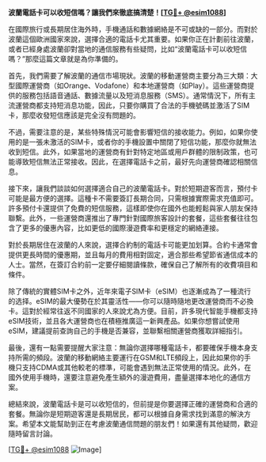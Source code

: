 **波蘭電話卡可以收短信嗎？讓我們來徹底搞清楚！[[TG💪+ @esim1088](https://t.me/s/esim1088)]**

在國際旅行或長期居住海外時，手機通話和數據網絡是不可或缺的一部分。而對於波蘭這個歐洲國家來說，選擇合適的電話卡尤其重要。如果你正在計劃前往波蘭，或者已經身處波蘭卻對當地的通信服務有些疑問，比如“波蘭電話卡可以收短信嗎？”那麼這篇文章就是為你準備的。

首先，我們需要了解波蘭的通信市場現狀。波蘭的移動運營商主要分為三大類：大型國際運營商（如Orange、Vodafone）和本地運營商（如Play）。這些運營商提供的服務包括語音通話、數據流量以及短消息服務（SMS）。通常情況下，所有主流運營商都支持短消息功能，因此，只要你購買了合法的手機號碼並激活了SIM卡，那麼收發短信應該是完全沒有問題的。

不過，需要注意的是，某些特殊情況可能會影響短信的接收能力。例如，如果你使用的是一張未激活的SIM卡，或者你的手機設置中關閉了短信功能，那麼你就無法收到短信。此外，如果當地的運營商有針對特定地區或用戶群體的限制政策，也可能導致短信無法正常接收。因此，在選擇電話卡之前，最好先向運營商確認相關信息。

接下來，讓我們談談如何選擇適合自己的波蘭電話卡。對於短期遊客而言，預付卡可能是最方便的選擇。這種卡不需要簽訂長期合同，只需根據實際需求充值即可。許多預付卡還提供了免費的短信服務，這樣即使你在國外也能輕鬆與家人朋友保持聯繫。此外，一些運營商還推出了專門針對國際旅客設計的套餐，這些套餐往往包含了更多的優惠內容，比如更低的國際漫遊費率和更穩定的網絡連接。

對於長期居住在波蘭的人來說，選擇合約制的電話卡可能更加划算。合約卡通常會提供更長時間的優惠期，並且每月的費用相對固定，適合那些希望節省通信成本的人士。當然，在簽訂合約前一定要仔細閱讀條款，確保自己了解所有的收費項目和條件。

除了傳統的實體SIM卡之外，近年來電子SIM卡（eSIM）也逐漸成為了一種流行的选择。eSIM的最大優勢在於其靈活性——你可以隨時隨地更改運營商而不必換卡。這對於經常往返不同國家的人來說尤為方便。目前，許多現代智能手機都支持eSIM技術，並且各大運營商也在積極推廣這一新興產品。如果你想嘗試使用eSIM，建議提前查詢自己的手機是否兼容，並聯繫相關運營商獲取詳細指引。

最後，還有一點需要提醒大家注意：無論你選擇哪種電話卡，都要確保手機本身支持所需的頻段。波蘭的移動網絡主要運行在GSM和LTE頻段上，因此如果你的手機只支持CDMA或其他較老的標準，可能會遇到無法正常使用的情況。此外，在國外使用手機時，還要注意避免產生額外的漫遊費用，盡量選擇本地化的通信方案。

總結來說，波蘭電話卡是可以收短信的，但前提是你要選擇正確的運營商和合適的套餐。無論你是短期遊客還是長期居民，都可以根據自身需求找到滿意的解決方案。希望本文能幫助到正在考慮波蘭通信問題的朋友們！如果還有其他疑問，歡迎隨時留言討論。

[[TG💪+ @esim1088](https://t.me/s/esim1088) ![Image](https://i.postimg.cc/4NQfJmqS/Snipaste-2025-05-13-00-14-12.png)]